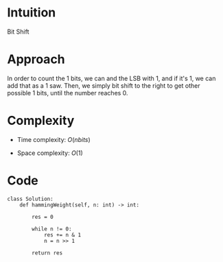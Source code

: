 # Intuition
Bit Shift
# Approach
In order to count the 1 bits, we can and the LSB with 1, and if it's 1, we can add that as a 1 saw. Then, we simply bit shift to the right to get other possible 1 bits, until the number reaches 0.

# Complexity
- Time complexity: $O(nbits)$
<!-- Add your time complexity here, e.g. $$O(n)$$ -->

- Space complexity: $O(1)$
<!-- Add your space complexity here, e.g. $$O(n)$$ -->

# Code
```python3
class Solution:
    def hammingWeight(self, n: int) -> int:

        res = 0

        while n != 0:
            res += n & 1
            n = n >> 1

        return res
```
